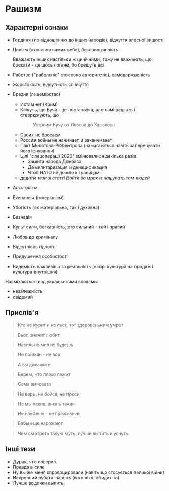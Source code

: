# Рашизм

## Характерні ознаки

 - Гординя (по відношенню до інших народів), відчуття власної вищості
 - Цинізм (стосовно самих себе), безпринципність

   Вважають інших настільки ж цинічними, тому не вважають, що брехати - це щось погане, бо брешуть всі
 
 - Рабство ("раболєпіє" стосовно авторитетів), самодержавність
 - Жорстокість, відсутність співчуття
 - Брехня (лицемірство)
   - Ихтамнет (Крим)
   - Кажуть, що Буча - це постановка, але самі радіють і стверджують, що 
     > Устроим Бучу от Львова до Харькова
   - Своих не бросаем
   - Россия войны не начинает, а заканчивает
   - Пакт Молотова-Ріббентропа (намагаються навіть заперечувати його існування)
   - Цілі "спецоперації 2022" змінювалися декілька разів
     - Защита народа Донбаса
     - Демилитаризация и денацификация
     - Чтоб НАТО не дошло к границам
   - _додати тези зі статті [Войти во мрак и нащупать там людей](https://meduza.io/feature/2022/04/24/voyti-vo-mrak-i-naschupat-v-nem-lyudey)_
 - Алкоголізм
 - Експансія (імперіалізм)
 - Убогість (як матеріальна, так і духовна)
 - Безнадія
 - Культ сили, безкарність, хто сильний - той і правий
 - Любов до криміналу
 - Відсутність гідності
 - Придушення особистості
 - Видимість важливіша за реальність (напр. культура на продаж і культура внутрішня)

Насміхаються над українськими словами:

 - незалежність
 - свідомий
 
## Прислів'я

> Кто не курит и не пьет, тот здоровеньким умрет

> Бьет, значит любит

> Насильно мил не будешь

> Не пойман - не вор 

> А вы докажите
 
> Берем, что плохо лежит 

> Сама виновата

> Не верь, не бойся, не проси
 
> Не мы такие, жизнь такая

> Не наебешь - не проживешь

> Бабы еще нарожают

> Чем смотреть такую муть, лучше выпить и уснуть
## Інші тези

 - Дурак, что поверил.
 - Правда в силе
 - Ну вы же меня спровоцировали (навіть що стосується великої війни)
 - Искренний рубаха-парень (кого ж он обидит-то)
 - Лучше водочки выпить